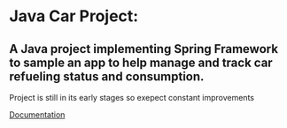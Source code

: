# Java Car Project:

## A Java project implementing Spring Framework to sample an app to help manage and track car refueling status and consumption.

Project is still in its early stages so exepect constant improvements



[Documentation](https://documenter.getpostman.com/view/1138746/car-refill-project/RVu5j98p)

